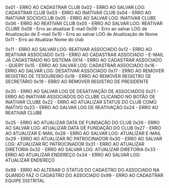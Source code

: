 

0x01 - ERRO AO CADASTRAR CLUB
0x02 - ERRO AO SALVAR LOG: CADASTRAR CLUB
0x03 - ERRO AO INATIVAR CLUB
0x04 - ERRO AO INATIVAR SOCIO/CLUB
0x05 - ERRO AO SALVAR LOG: INATIVAR CLUBE
0x06 - ERRO AO REATIVAR CLUB
0x05 - ERRO AO SALVAR LOG: REATIVAR CLUBE
0x08 - Erro ao atualizar E-mail
0x09 - Erro ao salvar LOG de Atualização de E-mail
0x10 - Erro ao salvar LOG de Atualização de Nome
0x11 - Erro ao Atualizar Nome do club






0x11 - ERRO AO SALVAR LOG: REATIVAR ASSOCIADO
0x12 - ERRO AO REATIVAR ASSOCIADO
0x13 - ERRO AO CADASTRAR ASSOCIADO - E-MAIL JÁ CADASTRADO NO SISTEMA
0X14 - ERRO AO CADASTRAR ASSOCIADO - QUERY
0x15 - ERRO AO SALVAR LOG: CADASTRAR ASSOCIADO
0x16 - ERRO AO SALVAR LOG: DESATIVAR ASSOCIADO
0x17 - ERRO AO REMOVER REGISTRO DE TESOUREIRO
0x18 - ERRO AO REMOVER REGISTRO DE SECRETÁRIO
0x19 - ERRO AO REMOVER REGISTRO DE PRESIDENTE


0x20 - ERRO AO SALVAR LOG DE DESATIVAÇÃO DE ASSOCIADOS
0x21 - ERRO AO INATIVAR ASSOCIADOS DO CLUBE CLICANDO NO BOTÃO DE INATIVAR CLUBE
0x22 - ERRO AO ATUALIZAR STATUS DO CLUB COMO INATIVO
0x23 - ERRO AO SALVAR LOG DE REATIVAÇÃO
0x24 - ERRO AO REATIVAR CLUBE

0x25 - ERRO AO ATUALIZAR DATA DE FUNDAÇÃO DO CLUB
0x26 - ERRO AO SALVAR LOG: ATUALIZAR DATA DE FUNDAÇÃO DO CLUB
0x27 - ERRO AO ATUALIZAR E-MAIL
0x28 - ERRO AO SALVAR LOG: ATUALIZAR E-MAIL
0x29 - ERRO AO ATUALIZAR RC PATROCINADOR
0x30 - ERRO AO SALVAR LOG: ATUALIZAR RC PATROCINADOR
0x31 - ERRO AO ATUALIZAR DIRETORIA
0x32 - ERRO AO SALVAR LOG: ATUALIZAR DIRETORIA
0x33 - ERRO AO ATUALIZAR ENDEREÇO
0x34 - ERRO AO SALVAR LOG: ATUALIZAR ENDEREÇO



0x98 - ERRO AO ALTERAR O STATUS DO CADASTRO DO ASSOCIADO NA QUANDO FAZ O CADASTRO DO ASSOCIADO
0x99 - ERRO AO CADASTRAR EQUIPE DISTRITAL
